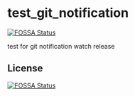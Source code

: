 # test_git_notification
[![FOSSA Status](https://app.fossa.io/api/projects/git%2Bgithub.com%2Falvinkwong47%2Ftest_git_notification.svg?type=shield)](https://app.fossa.io/projects/git%2Bgithub.com%2Falvinkwong47%2Ftest_git_notification?ref=badge_shield)

test for git notification watch release


## License
[![FOSSA Status](https://app.fossa.io/api/projects/git%2Bgithub.com%2Falvinkwong47%2Ftest_git_notification.svg?type=large)](https://app.fossa.io/projects/git%2Bgithub.com%2Falvinkwong47%2Ftest_git_notification?ref=badge_large)